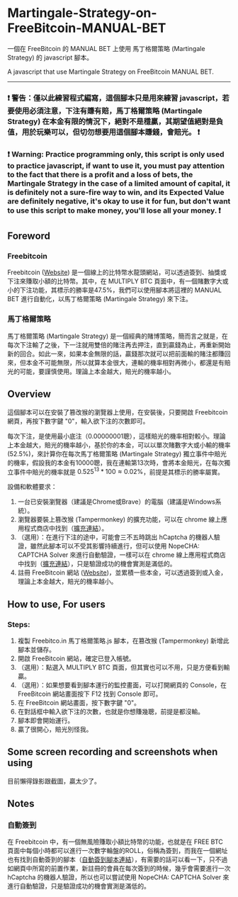 # Martingale-Strategy-on-FreeBitcoin-MANUAL-BET
一個在 FreeBitcoin 的 MANUAL BET 上使用 馬丁格爾策略 (Martingale Strategy) 的 javascript 腳本。

A javascript that use Martingale Strategy on FreeBitcoin MANUAL BET.

---
### ❗ 警告：僅以此練習程式編寫，這個腳本只是用來練習 javascript，若要使用必須注意，下注有賺有賠，馬丁格爾策略 (Martingale Strategy) 在本金有限的情況下，絕對不是穩贏，其期望值絕對是負值，用於玩樂可以，但切勿想要用這個腳本賺錢，會賠光。 ❗

### ❗ Warning: Practice programming only, this script is only used to practice javascript, if want to use it, you must pay attention to the fact that there is a profit and a loss of bets, the Martingale Strategy in the case of a limited amount of capital, it is definitely not a sure-fire way to win, and its Expected Value are definitely negative, it's okay to use it for fun, but don't want to use this script to make money, you'll lose all your money. ❗

## Foreword
### Freebitcoin
Freebitcoin ([Website][3]) 是一個線上的比特幣水龍頭網站，可以透過簽到、抽獎或下注來賺取小額的比特幣。其中，在 MULTIPLY BTC 頁面中，有一個賭數字大或小的下注功能，其標示的勝率是47.5%，我們可以使用腳本將這裡的 MANUAL BET 進行自動化，以馬丁格爾策略 (Martingale Strategy) 來下注。

### 馬丁格爾策略
馬丁格爾策略 (Martingale Strategy) 是一個經典的賭博策略，簡而言之就是，在每次下注輸了之後，下一注就用雙倍的賭注再去押注，直到贏錢為止，再重新開始新的回合。如此一來，如果本金無限的話，贏錢那次就可以把前面輸的賭注都賺回來，但本金不可能無限，所以就算本金很大，連輸的機率相對再微小，都還是有賠光的可能，要謹慎使用。理論上本金越大，賠光的機率越小。

## Overview
這個腳本可以在安裝了篡改猴的瀏覽器上使用，在安裝後，只要開啟 Freebitcoin 網頁，再按下數字鍵 "0"，輸入欲下注的次數即可。

每次下注，是使用最小底注（0.00000001聰），這樣賠光的機率相對較小。理論上本金越大，賠光的機率越小，基於你的本金，可以以單次賭數字大或小輸的機率 (52.5%)，來計算你在每次馬丁格爾策略 (Martingale Strategy) 獨立事件中賠光的機率，假設我的本金有10000聰，我在連輸第13次時，會將本金賠光，在每次獨立事件中賠光的機率就是 $`0.525^{13} * 100 \approx 0.02 \%`$，前提是其標示的勝率屬實。

設備和軟體要求：
  1.  一台已安裝瀏覽器（建議是Chrome或Brave）的電腦（建議是Windows系統）。
  2.  瀏覽器要裝上篡改猴 (Tampermonkey) 的擴充功能，可以在 chrome 線上應用程式商店中找到（[擴充連結][1]）。
  3.  （選用）：在進行下注的途中，可能會三不五時跳出 hCaptcha 的機器人驗證，雖然此腳本可以不受其影響持續進行，但可以使用 NopeCHA: CAPTCHA Solver 來進行自動驗證，一樣可以在 chrome 線上應用程式商店中找到（[擴充連結][2]），只是驗證成功的機會實測是滿低的。
  4.  註冊 FreeBitcoin 網站 ([Website][3])，並累積一些本金，可以透過簽到或入金，理論上本金越大，賠光的機率越小。

[1]: https://chromewebstore.google.com/detail/%E7%AF%A1%E6%94%B9%E7%8C%B4/dhdgffkkebhmkfjojejmpbldmpobfkfo
[2]: https://chromewebstore.google.com/detail/nopecha-captcha-solver/dknlfmjaanfblgfdfebhijalfmhmjjjo
[3]: https://freebitco.in/

## How to use, For users
### Steps:  
  1.  複製 Freebitco.in 馬丁格爾策略.js 腳本，在篡改猴 (Tampermonkey) 新增此腳本並儲存。
  2.  開啟 FreeBitcoin 網站，確定已登入帳號。
  3.   （選用）：點選入 MULTIPLY BTC 頁面，但其實也可以不用，只是方便看到輸贏。
  4.   （選用）：如果想要看到腳本運行的監控畫面，可以打開網頁的 Console，在 FreeBitcoin 網站畫面按下 F12 找到 Console 即可。
  5.   在 FreeBitcoin 網站畫面，按下數字鍵 "0"。
  6.   在對話框中輸入欲下注的次數，也就是你想賺幾聰，前提是都沒輸。
  7.   腳本即會開始運行。
  8.   贏了很開心，賠光別怪我。

## Some screen recording and screenshots when using
目前懶得錄影跟截圖，贏太少了。

## Notes
### 自動簽到
在 Freebitcoin 中，有一個無風險賺取小額比特幣的功能，也就是在 FREE BTC 頁面中每個小時都可以進行一次數字輪盤的ROLL，俗稱為簽到，而我在一個網址也有找到自動簽到的腳本（[自動簽到腳本連結][4]），有需要的話可以看一下，只不過如網頁中所寫的前置作業，新註冊的會員在每次簽到的時候，幾乎會需要進行一次 hCaptcha 的機器人驗證，所以也可以嘗試使用 NopeCHA: CAPTCHA Solver 來進行自動驗證，只是驗證成功的機會實測是滿低的。

[4]: https://andy-pro.com/%F0%9F%9A%80%F0%9F%92%B0-freebitco-in-%E8%87%AA%E5%8B%95%E5%8C%96-%E8%85%B3%E6%9C%AC-%E9%80%B2%E9%9A%8E%E6%95%99%E5%AD%B8-freebitco-in-%E6%8E%9B%E6%A9%9F%E8%87%AA%E5%8B%95%E9%A0%98%E5%8F%96btc/

